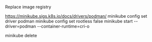Replace image registry

https://minikube.sigs.k8s.io/docs/drivers/podman/
minikube config set driver podman
minikube config set rootless false
minikube start --driver=podman --container-runtime=cri-o

minikube delete